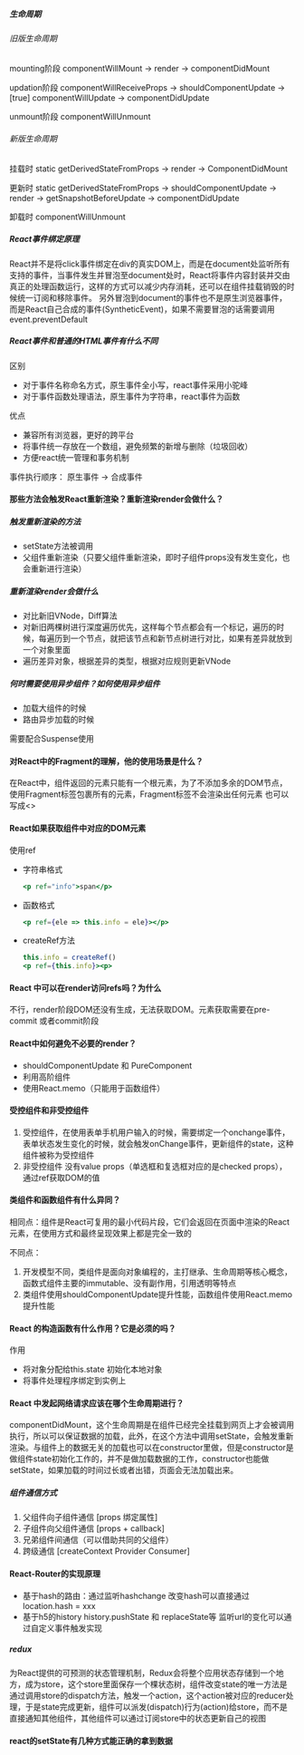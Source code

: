 ##### 生命周期

###### 旧版生命周期

mounting阶段
componentWillMount -> render -> componentDidMount

updation阶段
componentWillReceiveProps -> shouldComponentUpdate -> [true] componentWillUpdate -> componentDidUpdate

unmount阶段
componentWillUnmount

###### 新版生命周期

挂载时
static getDerivedStateFromProps -> render -> ComponentDidMount

更新时
static getDerivedStateFromProps -> shouldComponentUpdate -> render -> getSnapshotBeforeUpdate -> componentDidUpdate

卸载时
componentWillUnmount

##### React事件绑定原理

React并不是将click事件绑定在div的真实DOM上，而是在document处监听所有支持的事件，当事件发生并冒泡至document处时，React将事件内容封装并交由真正的处理函数运行，这样的方式可以减少内存消耗，还可以在组件挂载销毁的时候统一订阅和移除事件。
另外冒泡到document的事件也不是原生浏览器事件，而是React自己合成的事件(SyntheticEvent)，如果不需要冒泡的话需要调用event.preventDefault

##### React事件和普通的HTML事件有什么不同

区别

- 对于事件名称命名方式，原生事件全小写，react事件采用小驼峰
- 对于事件函数处理语法，原生事件为字符串，react事件为函数

优点

- 兼容所有浏览器，更好的跨平台
- 将事件统一存放在一个数组，避免频繁的新增与删除（垃圾回收）
- 方便react统一管理和事务机制

事件执行顺序：
原生事件 -> 合成事件

#### 那些方法会触发React重新渲染？重新渲染render会做什么？

##### 触发重新渲染的方法

- setState方法被调用
- 父组件重新渲染（只要父组件重新渲染，即时子组件props没有发生变化，也会重新进行渲染）

##### 重新渲染render会做什么

- 对比新旧VNode，Diff算法
- 对新旧两棵树进行深度遍历优先，这样每个节点都会有一个标记，遍历的时候，每遍历到一个节点，就把该节点和新节点树进行对比，如果有差异就放到一个对象里面
- 遍历差异对象，根据差异的类型，根据对应规则更新VNode

##### 何时需要使用异步组件？如何使用异步组件

- 加载大组件的时候
- 路由异步加载的时候

需要配合Suspense使用

#### 对React中的Fragment的理解，他的使用场景是什么？

在React中，组件返回的元素只能有一个根元素，为了不添加多余的DOM节点，使用Fragment标签包裹所有的元素，Fragment标签不会渲染出任何元素 也可以写成<>

#### React如果获取组件中对应的DOM元素

使用ref

- 字符串格式

  ```jsx
  <p ref="info">span</p>
  ```

- 函数格式

  ```jsx
  <p ref={ele => this.info = ele}></p>
  ```

- createRef方法

  ```jsx
  this.info = createRef()
  <p ref={this.info}><p>
  ```

#### React 中可以在render访问refs吗？为什么

不行，render阶段DOM还没有生成，无法获取DOM。元素获取需要在pre-commit 或者commit阶段

#### React中如何避免不必要的render？

- shouldComponentUpdate 和 PureComponent
- 利用高阶组件
- 使用React.memo（只能用于函数组件）

#### 受控组件和非受控组件

1. 受控组件，在使用表单手机用户输入的时候，需要绑定一个onchange事件，表单状态发生变化的时候，就会触发onChange事件，更新组件的state，这种组件被称为受控组件
2. 非受控组件 没有value props（单选框和复选框对应的是checked props），通过ref获取DOM的值

#### 类组件和函数组件有什么异同？

相同点：组件是React可复用的最小代码片段，它们会返回在页面中渲染的React元素，在使用方式和最终呈现效果上都是完全一致的

不同点：

1. 开发模型不同，类组件是面向对象编程的，主打继承、生命周期等核心概念，函数式组件主要的immutable、没有副作用，引用透明等特点
2. 类组件使用shouldComponentUpdate提升性能，函数组件使用React.memo提升性能

#### React 的构造函数有什么作用？它是必须的吗？

作用

- 将对象分配给this.state 初始化本地对象
- 将事件处理程序绑定到实例上

#### React 中发起网络请求应该在哪个生命周期进行？

componentDidMount，这个生命周期是在组件已经完全挂载到网页上才会被调用执行，所以可以保证数据的加载，此外，在这个方法中调用setState，会触发重新渲染。与组件上的数据无关的加载也可以在constructor里做，但是constructor是做组件state初始化工作的，并不是做加载数据的工作，constructor也能做setState，如果加载的时间过长或者出错，页面会无法加载出来。

##### 组件通信方式

1. 父组件向子组件通信 [props 绑定属性]
2. 子组件向父组件通信 [props + callback]
3. 兄弟组件间通信（可以借助共同的父组件）
4. 跨级通信 [createContext Provider Consumer]

#### React-Router的实现原理

- 基于hash的路由：通过监听hashchange
  改变hash可以直接通过location.hash = xxx
- 基于h5的history
  history.pushState 和 replaceState等
  监听url的变化可以通过自定义事件触发实现

##### redux

为React提供的可预测的状态管理机制，Redux会将整个应用状态存储到一个地方，成为store，这个store里面保存一个棵状态树，组件改变state的唯一方法是通过调用store的dispatch方法，触发一个action，这个action被对应的reducer处理，于是state完成更新，组件可以派发(dispatch)行为(action)给store，而不是直接通知其他组件，其他组件可以通过订阅store中的状态更新自己的视图

#### react的setState有几种方式能正确的拿到数据

